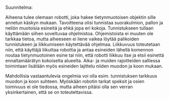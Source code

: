 Suunnitelma:

Aiheena tulee olemaan robotti, joka hakee tietynmuotoisen objektin sille annetun käskyn mukaan.
Tavoitteena olisi tunnistaa suorakulmion, pallon ja neliön muotoisia esineitä ja ehkä jopa eri kokoja. Tunnistukseen tullaan käyttämään siihen soveltuvaa ohjelmistoa. Ohjemistoista ei muuten ole tarkkaa tietoa, mutta aiheeseen ei liene vaikea löytää palikoiden tunnistukeen ja liikkumiseen käytettävää ohjelmaa. Liikkuvuus toteutetaan niin, että käyttäjä liikuttaa robottia ja antaa esineiden lähellä komennon noutaa tietynmuotoinen esine tai niin, että robotti liikkuu itse ja etsii esinettä ennaltamäärätyn kokoiselta alueelta. Aika- ja muiden rajoitteiden salliessa toimintaan lisätään myös esineiden lajittelu niiden muodon ja koon mukaan.

Mahdollisia vastaantulevia ongelmia voi olla esim. tunnistuksen tarkkuus muodon ja koon suhteen. Myöskään robotin tarkat speksit ja osien toimivuus ei ole tiedossa, mutta aiheen pitäisi olla sen verran yksinkertainen, että se on toteutettavissa.



